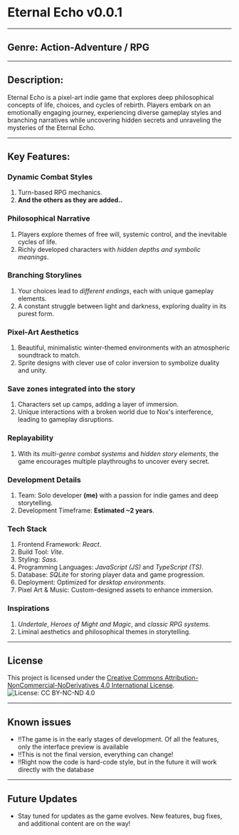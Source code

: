 # **Eternal Echo v0.0.1**

---

## **Genre: Action-Adventure / RPG**

---

## **Description:**
Eternal Echo is a pixel-art indie game that explores deep philosophical concepts of life, choices, and cycles of rebirth. Players embark on an emotionally engaging journey, experiencing diverse gameplay styles and branching narratives while uncovering hidden secrets and unraveling the mysteries of the Eternal Echo.

---

## **Key Features:**
### **Dynamic Combat Styles**
1. Turn-based RPG mechanics.
2. **And the others as they are added..**

### **Philosophical Narrative**
1. Players explore themes of free will, systemic control, and the inevitable cycles of life.
2. Richly developed characters with *hidden depths and symbolic meanings*.

### **Branching Storylines**
1. Your choices lead to *different endings*, each with unique gameplay elements.
2. A constant struggle between light and darkness, exploring duality in its purest form.

### **Pixel-Art Aesthetics**
1. Beautiful, minimalistic winter-themed environments with an atmospheric soundtrack to match.
2. Sprite designs with clever use of color inversion to symbolize duality and unity.

### **Save zones integrated into the story** 
1. Characters set up camps, adding a layer of immersion.
2. Unique interactions with a broken world due to Nox's interference, leading to gameplay disruptions.

### **Replayability**
1. With its *multi-genre combat systems* and *hidden story elements*, the game encourages multiple playthroughs to uncover every secret.

### **Development Details**
1. Team: Solo developer **(me)** with a passion for indie games and deep storytelling.
2. Development Timeframe: **Estimated ~2 years**.

### **Tech Stack**
1. Frontend Framework: *React*.
2. Build Tool: *Vite*.
3. Styling: *Sass*.
4. Programming Languages: *JavaScript (JS)* and *TypeScript (TS)*.
5. Database: *SQLite* for storing player data and game progression.
6. Deployment: Optimized for *desktop environments*.
7. Pixel Art & Music: Custom-designed assets to enhance immersion.

### **Inspirations**
1. *Undertale*, *Heroes of Might and Magic*, and *classic RPG systems*.
2. Liminal aesthetics and philosophical themes in storytelling.

---
## License
This project is licensed under the [Creative Commons Attribution-NonCommercial-NoDerivatives 4.0 International License](LICENSE).  
![License: CC BY-NC-ND 4.0](https://licensebuttons.net/l/by-nc-nd/4.0/88x31.png)

---

## **Known issues**
- !!The game is in the early stages of development. Of all the features, only the interface preview is available
- !!This is not the final version, everything can change!
- !!Right now the code is hard-code style, but in the future it will work directly with the database

---

  ## **Future Updates**
- Stay tuned for updates as the game evolves. New features, bug fixes, and additional content are on the way!

